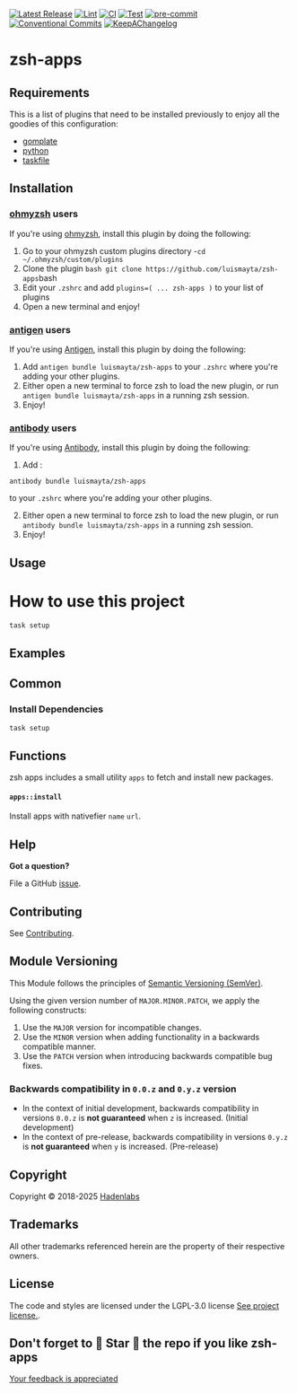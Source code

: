 <!--


  ** DO NOT EDIT THIS FILE
  **
  ** 1) Make all changes to `provision/generator/README.yaml`
  ** 2) Run`task readme` to rebuild this file.
  **
  ** (We maintain HUNDREDS of open source projects. This is how we maintain our sanity.)
  **


  -->

[![Latest Release](https://img.shields.io/github/release/luismayta/zsh-apps)](https://github.com/luismayta/zsh-apps/releases) [![Lint](https://img.shields.io/github/workflow/status/luismayta/zsh-apps/lint-code)](https://github.com/luismayta/zsh-apps/actions?workflow=lint-code) [![CI](https://img.shields.io/github/workflow/status/luismayta/zsh-apps/ci)](https://github.com/luismayta/zsh-apps/actions?workflow=ci) [![Test](https://img.shields.io/github/workflow/status/luismayta/zsh-apps/test)](https://github.com/luismayta/zsh-apps/actions?workflow=test) [![pre-commit](https://img.shields.io/badge/pre--commit-enabled-brightgreen?logo=pre-commit&logoColor=white)](https://github.com/pre-commit/pre-commit) [![Conventional Commits](https://img.shields.io/badge/Conventional%20Commits-1.0.0-yellow)](https://conventionalcommits.org) [![KeepAChangelog](https://img.shields.io/badge/changelog-Keep%20a%20Changelog%20v1.0.0-orange)](https://keepachangelog.com)

# zsh-apps

## Requirements

This is a list of plugins that need to be installed previously to enjoy all the goodies of this configuration:

- [gomplate](https://github.com/hairyhenderson/gomplate)
- [python](https://www.python.org)
- [taskfile](https://github.com/go-task/task)

## Installation

<!-- Space: Projects -->
<!-- Parent: ZshApps -->
<!-- Title: Installation Oh-My-Zsh ZshApps -->
<!-- Label: ZshApss -->
<!-- Label: Project -->
<!-- Label: Installation -->
<!-- Label: Oh-My-Zsh -->
<!-- Include: docs/disclaimer.md -->
<!-- Include: ac:toc -->

### [ohmyzsh](https://github.com/ohmyzsh/ohmyzsh) users

If you're using [ohmyzsh](https://github.com/ohmyzsh/ohmyzsh), install this plugin by doing the following:

1. Go to your ohmyzsh custom plugins directory -`cd ~/.ohmyzsh/custom/plugins`
2. Clone the plugin `bash git clone https://github.com/luismayta/zsh-apps`bash
3. Edit your `.zshrc` and add `plugins=( ... zsh-apps )` to your list of plugins
4. Open a new terminal and enjoy!
   <!-- Space: Projects -->
   <!-- Parent: ZshApps -->
   <!-- Title: Installation Antigen ZshApps -->
   <!-- Label: ZshApss -->
   <!-- Label: Project -->
   <!-- Label: Installation -->
   <!-- Label: Antigen -->
   <!-- Include: docs/disclaimer.md -->
   <!-- Include: ac:toc -->

### [antigen](https://github.com/zsh-users/antigen) users

If you're using [Antigen](https://github.com/zsh-users/antigen), install this plugin by doing the following:

1. Add `antigen bundle luismayta/zsh-apps` to your `.zshrc` where you're adding your other plugins.
2. Either open a new terminal to force zsh to load the new plugin, or run `antigen bundle luismayta/zsh-apps` in a running zsh session.
3. Enjoy!
   <!-- Space: Projects -->
   <!-- Parent: ZshApps -->
   <!-- Title: Installation Antibody ZshApps -->
   <!-- Label: ZshApss -->
   <!-- Label: Project -->
   <!-- Label: Installation -->
   <!-- Include: docs/disclaimer.md -->
   <!-- Include: ac:toc -->

### [antibody](https://github.com/getantibody/antibody) users

If you're using [Antibody](https://github.com/getantibody/antibody), install this plugin by doing the following:

1. Add :

```{.sourceCode .bash}
antibody bundle luismayta/zsh-apps
```

to your `.zshrc` where you're adding your other plugins.

2. Either open a new terminal to force zsh to load the new plugin, or run `antibody bundle luismayta/zsh-apps` in a running zsh session.
3. Enjoy!

## Usage

# How to use this project

```bash
task setup
```

## Examples

<!-- Space: Projects -->
<!-- Parent: ZshApps -->
<!-- Title: Examples ZshApps -->
<!-- Label: Examples -->
<!-- Include: ./../disclaimer.md -->
<!-- Include: ac:toc -->

## Common

### Install Dependencies

```bash
task setup
```

 <!-- Space: Projects -->
<!-- Parent: ZshApps -->
<!-- Title: Functions ZshApps -->
<!-- Label: Functions -->
<!-- Include: docs/disclaimer.md -->
<!-- Include: ac:toc -->

## Functions

zsh apps includes a small utility `apps` to fetch and install new packages.

#### `apps::install`

Install apps with nativefier `name` `url`.

## Help

**Got a question?**

File a GitHub [issue](https://github.com/luismayta/zsh-apps/issues).

## Contributing

See [Contributing](./docs/contributing.md).

## Module Versioning

This Module follows the principles of [Semantic Versioning (SemVer)](https://semver.org/).

Using the given version number of `MAJOR.MINOR.PATCH`, we apply the following constructs:

1. Use the `MAJOR` version for incompatible changes.
1. Use the `MINOR` version when adding functionality in a backwards compatible manner.
1. Use the `PATCH` version when introducing backwards compatible bug fixes.

### Backwards compatibility in `0.0.z` and `0.y.z` version

- In the context of initial development, backwards compatibility in versions `0.0.z` is **not guaranteed** when `z` is increased. (Initial development)
- In the context of pre-release, backwards compatibility in versions `0.y.z` is **not guaranteed** when `y` is increased. (Pre-release)

## Copyright

Copyright © 2018-2025 [Hadenlabs](https://hadenlabs.com)

## Trademarks

All other trademarks referenced herein are the property of their respective owners.

## License

The code and styles are licensed under the LGPL-3.0 license [See project license.](LICENSE).

## Don't forget to 🌟 Star 🌟 the repo if you like zsh-apps

[Your feedback is appreciated](https://github.com/luismayta/zsh-apps/issues)
